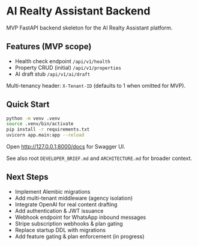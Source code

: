 # AI Realty Assistant Backend

MVP FastAPI backend skeleton for the AI Realty Assistant platform.

## Features (MVP scope)

- Health check endpoint `/api/v1/health`
- Property CRUD (initial) `/api/v1/properties`
- AI draft stub `/api/v1/ai/draft`
  
Multi-tenancy header: `X-Tenant-ID` (defaults to 1 when omitted for MVP).

## Quick Start

```bash
python -m venv .venv
source .venv/bin/activate
pip install -r requirements.txt
uvicorn app.main:app --reload
```

Open http://127.0.0.1:8000/docs for Swagger UI.

See also root `DEVELOPER_BRIEF.md` and `ARCHITECTURE.md` for broader context.

## Next Steps

- Implement Alembic migrations
- Add multi-tenant middleware (agency isolation)
- Integrate OpenAI for real content drafting
- Add authentication & JWT issuance
- Webhook endpoint for WhatsApp inbound messages
- Stripe subscription webhooks & plan gating
- Replace startup DDL with migrations
 - Add feature gating & plan enforcement (in progress)

